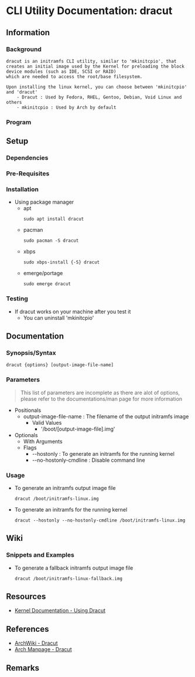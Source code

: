 # CLI Utility Documentation: dracut

## Information
### Background
```
dracut is an initramfs CLI utility, similar to 'mkinitcpio', that creates an initial image used by the Kernel for preloading the block device modules (such as IDE, SCSI or RAID)
which are needed to access the root/base filesystem.

Upon installing the linux kernel, you can choose between 'mkinitcpio' and 'dracut'
    - Dracut : Used by Fedora, RHEL, Gentoo, Debian, Void Linux and others
    - mkinitcpio : Used by Arch by default
```
### Program

## Setup
### Dependencies
### Pre-Requisites
### Installation
- Using package manager
    - apt
        ```console
        sudo apt install dracut
        ```
    - pacman
        ```console
        sudo pacman -S dracut
        ```
    - xbps
        ```console
        sudo xbps-install {-S} dracut
        ```
    - emerge/portage
        ```console
        sudo emerge dracut
        ```

### Testing
- If dracut works on your machine after you test it
    + You can uninstall 'mkinitcpio'

## Documentation

### Synopsis/Syntax
```console
dracut {options} [output-image-file-name]
```

### Parameters
> This list of parameters are incomplete as there are alot of options, please refer to the documentations/man page for more information
- Positionals
    - output-image-file-name : The filename of the output initramfs image
        - Valid Values
            + '/boot/[output-image-file].img'
- Optionals
    - With Arguments
    - Flags
        + --hostonly : To generate an initramfs for the running kernel
        + --no-hostonly-cmdline : Disable command line

### Usage
- To generate an initramfs output image file
    ```console
    dracut /boot/initramfs-linux.img
    ```

- To generate an initramfs for the running kernel
    ```console
    dracut --hostonly --no-hostonly-cmdline /boot/initramfs-linux.img
    ```

## Wiki

### Snippets and Examples
- To generate a fallback initramfs output image file
    ```console
    dracut /boot/initramfs-linux-fallback.img
    ```

## Resources
+ [Kernel Documentation - Using Dracut](https://mirrors.edge.kernel.org/pub/linux/utils/boot/dracut/dracut.html)

## References
+ [ArchWiki - Dracut](https://wiki.archlinux.org/title/Dracut)
+ [Arch Manpage - Dracut](https://man.archlinux.org/man/dracut.8)

## Remarks

